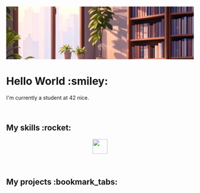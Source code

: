 ![Bannière de profil](./assets/banner.jpg)
<h1>Hello World :smiley:</h1>
<p>I'm currently a student at 42 nice.</p>
<br/>
<h2>My skills :rocket:</h2>
<p align="center">
	<img src="https://cdn.jsdelivr.net/gh/devicons/devicon@latest/icons/c/c-original.svg" width="40" height="40"/>
</p>
<br/>
<h2>My projects :bookmark_tabs:</h2>
